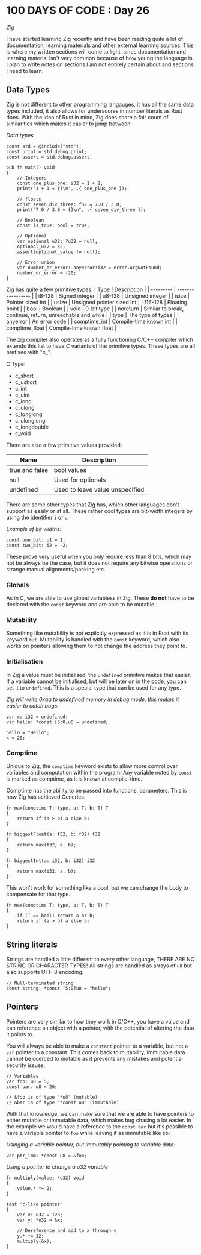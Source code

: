 # 100 DAYS OF CODE : Day 26
*Zig*

I have started learning Zig recently and have been reading quite a lot of documentation, learning materials and other external learning sources. This is where my written sections will come to light, since documentation and learning material isn't very common because of how young the language is. I plan to write notes on sections I am not entirely certain about and sections I need to learn.

## Data Types
Zig is not different to other programming langauges, it has all the same data types included, it also allows for underscores in number literals as Rust does. With the idea of Rust in mind, Zig does share a fair count of similarities which makes it easier to jump between.

*Data types*
```zig
const std = @include("std");
const print = std.debug.print;
const assert = std.debug.assert;

pub fn main() void
{
    // Integers
    const one_plus_one: i32 = 1 + 2;
    print("1 + 1 = {}\n", .{ one_plus_one });

    // floats
    const seven_div_three: f32 = 7.0 / 3.0;
    print("7.0 / 3.0 = {}\n", .{ seven_div_three });

    // Boolean
    const is_true: bool = true;

    // Optional
    var optional_u32: ?u32 = null;
    optional_u32 = 32;
    assert(optional_value != null);

    // Error union
    var number_or_error: anyerror!i32 = error.ArgNotFound;
    number_or_error = -20;
}
```

Zig has quite a few primitive types:
|   Type    |   Description         |
| --------- | -----------------     |
| i8-128    | Signed integer        |
| u8-128    | Unsigned integer      |
| isize     | Pointer sized int     |
| usize     | Unsigned pointer sized int    |
| f16-128   | Floating point        |
| bool      | Boolean               |
| void      | 0-bit type            |
| noreturn  | Similar to break, continue, return, unreachable and while |
| type      | The type of types     |
| anyerror  | An error code         |
| comptime_int  | Compile-time known int |
| comptime_float | Compile-time known float |

The zig compiler also operates as a fully functioning C/C++ compiler which extends this list to have C variants of the primitive types. These types are all prefixed with "c_".

C Type:
- c_short
- c_ushort
- c_int
- c_uint
- c_long
- c_ulong
- c_longlong
- c_ulonglong
- c_longdouble
- c_void

There are also a few primitive values provided:

| Name              | Description           |
| -----             | -----------------     |
| true and false    | bool values           |
| null              | Used for optionals    |
| undefined         | Used to leave value unspecified |

There are some other types that Zig has, which other languages don't support as easily or at all. These rather cool types are bit-width integers by using the identifier `i` or `u`.

*Example of bit widths:*
```zig
const one_bit: u1 = 1;
const two_bit: i2 = -2;
```

These prove very useful when you only require less than 8 bits, which may not be always be the case, but it does not require any bitwise operations or strange manual alignments/packing etc.

### Globals
As in C, we are able to use global variabless in Zig. These **do not** have to be declared with the `const` keyword and are able to be mutable.

### Mutability
Something like mutability is not explicitly expressed as it is in Rust with its keyword `mut`. Mutability is handled with the `const` keyword, which also works on pointers allowing them to not change the address they point to.

### Initialisation
In Zig a value must be initialised, the `undefined` primitive makes that easier. If a variable cannot be initialised, but will be later on in the code, you can set it to `undefined`. This is a special type that can be used for any type.

*Zig will write 0xaa to undefined memory in debug mode, this makes it easier to catch bugs.*

```zig
var x: i32 = undefined;
var hello: *const [5:0]u8 = undefined;

hello = "Hello";
x = 20;
```

### Comptime
Unique to Zig, the `comptime` keyword exists to allow more control over variables and computation within the program. Any variable noted by `const` is marked as comptime, as it is known at compile-time.

Comptime has the ability to be passed into functions, parameters. This is how Zig has achieved Generics.

```zig
fn max(comptime T: type, a: T, b: T) T
{
    return if (a > b) a else b;
}

fn biggestFloat(a: f32, b: f32) f32
{
    return max(f32, a, b);
}

fn biggestInt(a: i32, b: i32) i32
{
    return max(i32, a, b);
}
```

This won't work for something like a bool, but we can change the body to compensate for that type.

```zig
fn max(comptime T: type, a: T, b: T) T
{
    if (T == bool) return a or b;
    return if (a > b) a else b;
}
```

## String literals
Strings are handled a little different to every other language, THERE ARE NO STRING OR CHARACTER TYPES! All strings are handled as arrays of `u8` but also supports UTF-8 encoding.

```zig
// Null-terminated string
const string: *const [5:0]u8 = "hello";
```

## Pointers
Pointers are very similar to how they work in C/C++, you have a value and can reference an object with a pointer, with the potential of altering the data it points to.

You will always be able to make a `constant` pointer to a variable, but not a `var` pointer to a constant. This comes back to mutability, immutable data cannot be coerced to mutable as it prevents any mistakes and potential security issues.

```zig
// Variables
var foo: u8 = 5;
const bar: u8 = 26;

// &foo is of type "*u8" (mutable)
// &bar is of type "*const u8" (immutable)
```

With that knowledge, we can make sure that we are able to have pointers to either mutable or immutable data, which makes bug chasing a lot easier. In the example we would have a reference to the `const bar` but it's possible to have a variable pointer to `foo` while leaving it as immutable like so:

*Usinging a variable pointer, but immutably pointing to variable data:*
```zig
var ptr_imm: *const u8 = &foo;
```

*Using a pointer to change a u32 variable*
```zig
fn multiply(value: *u32) void
{
    value.* *= 2;
}

test "c-like pointer"
{
    var x: u32 = 128;
    var y: *u32 = &x;

    // Dereference and add to x through y
    y.* += 32;
    multiply(&x);
}
```